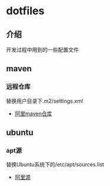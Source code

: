 # dotfiles

## 介绍

开发过程中用到的一些配置文件

## maven

### 远程仓库

替换用户目录下.m2/settings.xml

- [阿里maven仓库](.m2/settings.xml)

## ubuntu

### apt源

替换Ubuntu系统下的/etc/apt/sources.list

- [阿里源](/etc/apt/source.list.ali)
